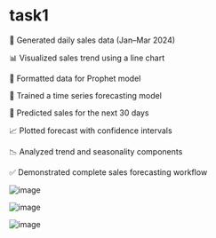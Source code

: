 # task1

📅 Generated daily sales data (Jan–Mar 2024)

📊 Visualized sales trend using a line chart

🔄 Formatted data for Prophet model

🤖 Trained a time series forecasting model

🔮 Predicted sales for the next 30 days

📈 Plotted forecast with confidence intervals

📉 Analyzed trend and seasonality components

✅ Demonstrated complete sales forecasting workflow



![image](https://github.com/user-attachments/assets/e3ff37df-6f3a-4cad-b6b7-96ea1a3e39b8)

![image](https://github.com/user-attachments/assets/01361c94-66b8-4cd0-88aa-b5aff44d6d08)

![image](https://github.com/user-attachments/assets/cf68ce2d-ce0a-45ff-8035-7c1ff46a45cb)
